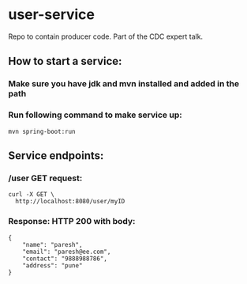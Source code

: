 # user-service
Repo to contain producer code. Part of the CDC expert talk.

## How to start a service:

### Make sure you have jdk and mvn installed and added in the path
### Run following command to make service up:
```mvn spring-boot:run```

## Service endpoints:
  
  ### /user GET request:
  ```
  curl -X GET \
    http://localhost:8080/user/myID 
  ```
  ### Response: HTTP 200 with body:
  ```
  {
      "name": "paresh",
      "email": "paresh@ee.com",
      "contact": "9888988786",
      "address": "pune"
  }
  ```
